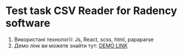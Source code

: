 # Test task CSV Reader for Radency software

1. Використані технології: Js, React, scss, html, papaparse
2. Демо лінк ви можете знайти тут: [DEMO LINK](https://alexmogwaiii.github.io/tt-csv-reader)
